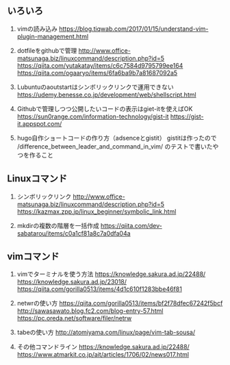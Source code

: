 ## いろいろ 
1. vimの読み込み
https://blog.tiqwab.com/2017/01/15/understand-vim-plugin-management.html

1. dotfileをgithubで管理
http://www.office-matsunaga.biz/linuxcommand/description.php?id=5
https://qiita.com/yutakatay/items/c6c7584d9795799ee164
https://qiita.com/ogaaryo/items/6fa6ba9b7a81687092a5

1. Lubuntuのaoutstartはシンボリックリンクで運用できない
https://udemy.benesse.co.jp/development/web/shellscript.html

1. Githubで管理しつつ公開したいコードの表示はgiet-itを使えばOK
https://sun0range.com/information-technology/gist-it
https://gist-it.appspot.com/

1. hugo自作ショートコードの作り方（adsenceとgistit）
gistitは作ったので
/difference_between_leader_and_command_in_vim/
のテストで書いたやつを作ること

## Linuxコマンド
1. シンボリックリンク
http://www.office-matsunaga.biz/linuxcommand/description.php?id=5
https://kazmax.zpp.jp/linux_beginner/symbolic_link.html

1. mkdirの複数の階層を一括作成
https://qiita.com/dev-sabatarou/items/c0a1cf81a8c7a0dfa04a

## vimコマンド

1. vimでターミナルを使う方法
https://knowledge.sakura.ad.jp/22488/
https://knowledge.sakura.ad.jp/23018/
https://qiita.com/gorilla0513/items/4d1c610f1283bbe46f81

1. netwrの使い方
https://qiita.com/gorilla0513/items/bf2f78dfec67242f5bcf
http://sawasawato.blog.fc2.com/blog-entry-57.html
https://pc.oreda.net/software/filer/netrw

1. tabeの使い方
http://atomiyama.com/linux/page/vim-tab-sousa/

1. その他コマンドライン
https://knowledge.sakura.ad.jp/22488/
https://www.atmarkit.co.jp/ait/articles/1706/02/news017.html
